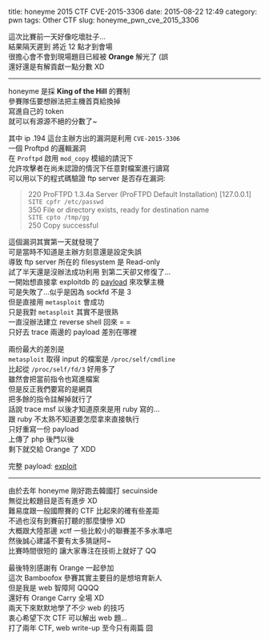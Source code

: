 title: honeyme 2015 CTF CVE-2015-3306
date: 2015-08-22 12:49
category: pwn
tags: Other CTF
slug: honeyme_pwn_cve_2015_3306

這次比賽前一天好像吃壞肚子...  
結果隔天遲到 將近 12 點才到會場  
很擔心會不會到現場題目已經被 **Orange** 解光了 (誤  
還好還是有解貢獻一點分數 XD  
* * *

honeyme 是採 **King of the Hill** 的賽制  
參賽隊伍要想辦法把主機首頁給換掉  
寫進自己的 token  
就可以有源源不絕的分數了~

其中 ip .194 這台主辦方出的漏洞是利用 `CVE-2015-3306`  
一個 Proftpd 的邏輯漏洞  
在 `Proftpd` 啟用 `mod_copy` 模組的請況下  
允許攻擊者在尚未認證的情況下任意對檔案進行讀寫  
可以用以下的程式碼驗證 ftp server 是否存在漏洞:  
> 220 ProFTPD 1.3.4a Server (ProFTPD Default Installation) [127.0.0.1]  
> `SITE cpfr /etc/passwd`  
> 350 File or directory exists, ready for destination name  
> `SITE cpto /tmp/gg`  
> 250 Copy successful  

這個漏洞其實第一天就發現了  
可是當時不知道是主辦方刻意還是設定失誤  
導致 ftp server 所在的 filesystem 是 Read-only  
試了半天還是沒辦法成功利用
到第二天卻又修復了...  
一開始想直接拿 exploitdb 的 [payload](https://www.exploit-db.com/exploits/36742/) 來攻擊主機  
可是失敗了...似乎是因為 sockfd 不是 3  
但是直接用 `metasploit` 會成功  
只是我對 `metasploit` 其實不是很熟  
一直沒辦法建立 reverse shell 回來 = =  
只好去 trace 兩邊的 payload 差別在哪裡  

兩份最大的差別是  
`metasploit` 取得 input 的檔案是 `/proc/self/cmdline`  
比起從 `/proc/self/fd/3` 好用多了  
雖然會把當前指令也寫進檔案  
但是反正我們要寫的是網頁  
把多餘的指令註解掉就行了  
話說 trace msf 以後才知道原來是用 ruby 寫的...  
跟 ruby 不太熟不知道要怎麼拿來直接執行  
只好重寫一份 payload  
上傳了 php 後門以後  
剩下就交給 Orange 了 XDD  

完整 payload: [exploit]({filename}/exp/honeyme.py)  
* * *

由於去年 honeyme 剛好跑去韓國打 secuinside  
無從比較題目是否有進步 XD  
難易度跟一般國際賽的 CTF 比起來的確有些差距   
不過也沒有到賽前打聽的那麼悽慘 XD  
大概跟大陸那邊 xctf 一些比較小的聯賽差不多水準吧  
然後誠心建議不要有太多猜謎阿~  
比賽時間很短的 讓大家專注在技術上就好了 QQ  

最後特別感謝有 Orange 一起參加  
這次 Bamboofox 參賽其實主要目的是想培育新人  
但是我是 web 智障阿 QQQQ  
還好有 Orange Carry 全場 XD  
兩天下來默默地學了不少 web 的技巧  
衷心希望下次 CTF 可以解出 web 題...  
打了兩年 CTF, web write-up 至今只有兩篇 囧  
